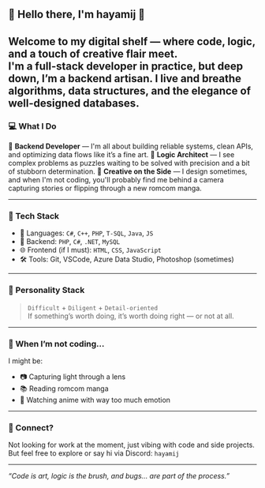 ## 👋 Hello there, I'm hayamij 🍞
Welcome to my digital shelf — where code, logic, and a touch of creative flair meet.  
I'm a full-stack developer in practice, but deep down, I’m a **backend artisan**. I live and breathe **algorithms**, **data structures**, and the elegance of **well-designed databases**.
---

### 💻 What I Do
🔧 **Backend Developer** — I'm all about building reliable systems, clean APIs, and optimizing data flows like it’s a fine art.
🧠 **Logic Architect** — I see complex problems as puzzles waiting to be solved with precision and a bit of stubborn determination.
🎨 **Creative on the Side** — I design sometimes, and when I'm not coding, you'll probably find me behind a camera capturing stories or flipping through a new romcom manga.

---

### 🧰 Tech Stack
- 💾 Languages: `C#`, `C++`, `PHP`, `T-SQL`, `Java`, `JS`
- 🧱 Backend: `PHP`, `C#`, `.NET`, `MySQL`
- 🌐 Frontend (if I must): `HTML`, `CSS`, `JavaScript`
- 🛠️ Tools: Git, VSCode, Azure Data Studio, Photoshop (sometimes)

---

### 🧊 Personality Stack
> `Difficult` + `Diligent` + `Detail-oriented`  
> If something’s worth doing, it’s worth doing right — or not at all.

---

### 🌸 When I’m not coding...
I might be:
- 📷 Capturing light through a lens
- 📚 Reading romcom manga
- 🍜 Watching anime with way too much emotion

---

### 📎 Connect?
Not looking for work at the moment, just vibing with code and side projects.  
But feel free to explore or say hi via Discord: `hayamij`

---

_“Code is art, logic is the brush, and bugs... are part of the process.”_
<!---
hayamij/hayamij is a ✨ special ✨ repository because its `README.md` (this file) appears on your GitHub profile.
You can click the Preview link to take a look at your changes.
--->
